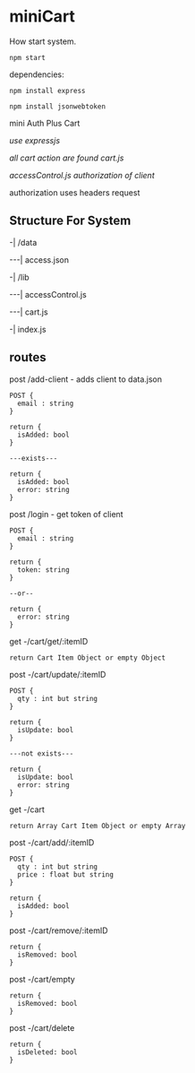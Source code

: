 # miniCart

How start system.
```
npm start

```

dependencies:

``` 
npm install express

npm install jsonwebtoken
```



mini Auth Plus Cart

*use expressjs*

*all cart action are found cart.js*

*accessControl.js authorization of client*

authorization uses headers request 

## Structure For System

-| /data

---| access.json

-| /lib

---| accessControl.js

---| cart.js

-| index.js



## routes

post /add-client - adds client to data.json

```
POST {
  email : string
}

return {
  isAdded: bool
}

---exists---

return {
  isAdded: bool
  error: string 
}

```

post /login - get token of client

```
POST {
  email : string
}

return {
  token: string
}

--or--

return {
  error: string 
}
```

get -/cart/get/:itemID

```
return Cart Item Object or empty Object
```

post -/cart/update/:itemID


```
POST {
  qty : int but string
} 

return {
  isUpdate: bool
}

---not exists---

return {
  isUpdate: bool
  error: string 
}
```


get -/cart

```
return Array Cart Item Object or empty Array
```

post -/cart/add/:itemID 

```
POST {
  qty : int but string
  price : float but string
} 

return {
  isAdded: bool
}

```

post -/cart/remove/:itemID 

```
return {
  isRemoved: bool
}

```

post -/cart/empty
```
return {
  isRemoved: bool
}

```

post -/cart/delete
```
return {
  isDeleted: bool
}

```
